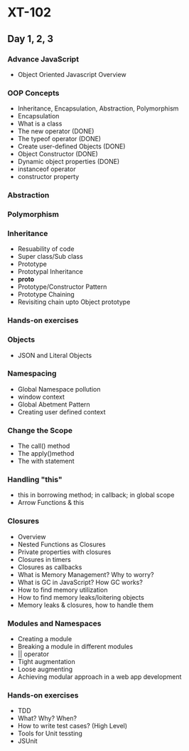# XT-102

## Day 1, 2, 3

### Advance JavaScript
- Object Oriented Javascript Overview

### OOP Concepts
- Inheritance, Encapsulation, Abstraction, Polymorphism
- Encapsulation
- What is a class
- The new operator (DONE)
- The typeof operator (DONE)
- Create user-defined Objects (DONE)
- Object Constructor (DONE)
- Dynamic object properties (DONE)
- instanceof operator
- constructor property

### Abstraction

### Polymorphism

### Inheritance
- Resuability of code
- Super class/Sub class
- Prototype
- Prototypal Inheritance
- __proto__
- Prototype/Constructor Pattern
- Prototype Chaining
- Revisiting chain upto Object prototype

### Hands-on exercises

### Objects
- JSON and Literal Objects

### Namespacing
- Global Namespace pollution
- window context
- Global Abetment Pattern
- Creating user defined context

### Change the Scope
- The call() method
- The apply()method
- The with statement 

### Handling "this" 
- this in borrowing method; in callback; in global scope
- Arrow Functions & this

### Closures
- Overview
- Nested Functions as Closures 
- Private properties with closures
- Closures in timers
- Closures as callbacks
- What is Memory Management? Why to worry?
- What is GC in JavaScript? How GC works?
- How to find memory utilization
- How to find memory leaks/loitering objects
- Memory leaks & closures, how to handle them

### Modules and Namespaces
- Creating a module
- Breaking a module in different modules
- || operator
- Tight augmentation
- Loose augmenting
- Achieving modular approach in a web app development

### Hands-on exercises
- TDD
- What? Why? When?
- How to write test cases? (High Level)
- Tools for Unit tessting
- JSUnit